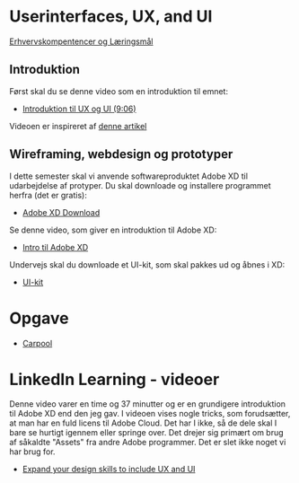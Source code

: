 # Userinterfaces, UX, and UI
[Erhvervskompentencer og Læringsmål](admin_ux_ui.md)

## Introduktion
Først skal du se denne video som en introduktion til emnet:

* [Introduktion til UX og UI (9:06)](https://www.youtube.com/watch?v=suxPabcaALQ)

Videoen er inspireret af [denne artikel](https://careerfoundry.com/en/blog/ux-design/the-difference-between-ux-and-ui-design-a-laymans-guide/)

## Wireframing, webdesign og prototyper
I dette semester skal vi anvende softwareproduktet Adobe XD til udarbejdelse af protyper. Du skal downloade og installere programmet herfra (det er gratis):

* [Adobe XD Download](https://www.adobe.com/dk/products/xd.html)


Se denne video, som giver en introduktion til Adobe XD:

* [Intro til Adobe XD]()

Undervejs skal du downloade et UI-kit, som skal pakkes ud og åbnes i XD:

* [UI-kit](https://www.behance.net/gallery/72045189/Responsive-Resize-Kit)


# Opgave
* [Carpool](./opgaver/20200130_Usability_Carpool.pdf)


# LinkedIn Learning - videoer
Denne video varer en time og 37 minutter og er en grundigere introduktion til Adobe XD end den jeg gav. I videoen vises nogle tricks, som forudsætter, at man har en fuld licens til Adobe Cloud. Det har I ikke, så de dele skal I bare se hurtigt igennem eller springe over. Det drejer sig primært om brug af såkaldte "Assets" fra andre Adobe programmer. Det er slet ikke noget vi har brug for.

* [Expand your design skills to include UX and UI](https://www.linkedin.com/learning/adobe-xd-for-designers/expand-your-design-skills-to-include-ux-and-ui?u=57077785)
